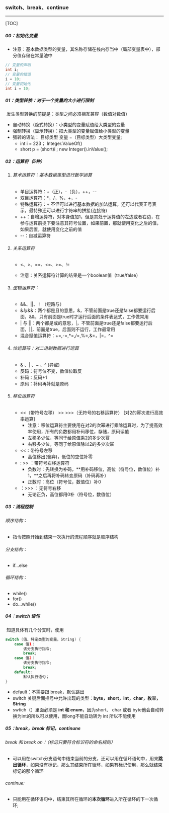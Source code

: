### switch、break、continue

------

[TOC]

##### 00：初始化变量

- 注意：基本数据类型的变量，其名称存储在栈内存当中（局部变量表中），部分值存储在常量池中

```java
// 变量的声明	
int i;
// 变量的赋值
i = 10;
// 变量初始化
int i = 10;
```

##### 01：类型转换：对于一个变量的大小进行限制

​	发生类型转换的前提是：类型之间必须相互兼容（数值对数值）

- 自动转换（隐式转换）：小类型的变量赋值给大类型的变量
- 强制转换（显示转换）：把大类型的变量赋值给小类型的变量  
- 强转的语法： 目标类型 变量 =（目标类型）大类型变量;
  - int i = 223； Integer.ValueOf()
  - short  p = (short)i ;  new Integer().inValue();

##### 02：运算符（5种）

1. ###### 算术运算符：基本数据类型进行数学运算

   - 单目运算符：+（正），-（负），++，--
   - 双目运算符：*，/，%，+，- 
   - 特殊运算符：+ 不但可以进行基本数据的加法运算，还可以代表正号表示，最特殊还可以进行字符串的拼接(连接符)
   - ++：自增运算符，对本身值加1，但是其处于运算值的左边或者右边，在参与运算前提下要注意其符号位置，如果前置，那就使用变化之后的值，如果后置，就使用变化之前的值
   - --：自减运算符

2. ###### 关系运算符

   - <、>、==、<=、>=、!=

   - 注意：关系运算符计算的结果是一个boolean值（true/false）

3. ###### 逻辑运算符：

   - &&、||、！（短路与）
   - &与&&：两个都是且的意思，&，不管前面是true还是false都要运行后面，&&，只有前面是true时才运行后面的条件表达式，工作做常用
   - | 与 ||：两个都是或的意思，|，不管前面是true还是false都要运行后面，||，前面是true，后面则不运行，工作最常用
   - 混合赋值运算符：+=,-=,*=,/=,%=,&=，|=，^=

4. ###### 位运算符：对二进制数据进行运算

   - & 、| 、~ 、^ (异或)​
   - 反码：符号位不变，数值位取反
   - 补码：反码+1
   - 原码：补码再补就是原码

5. ###### 移位运算符

   - <<（带符号左移） >>   >>>（无符号的右移运算符） [对2的幂次进行高效率运算]
     - 注意：移位运算符主要使用在对2的次幂进行乘除运算时，为了提高效率使用，所有的负数都用补码移位，存储，原码读值
     - 左移多少位，等同于给原值乘2的多少次幂
     - 右移多少位，等同于给原值除以2的多少次幂
   - <<：带符号左移
     -  高位移出(舍弃)，低位的空位补零
   - : >> ：带符号右移运算符
     - 负数时：先转换为补码，**用补码移位，高位（符号位，数值位）补1，**之后再将补码转变原码（补码再补）
     - 正数时：高位（符号位，数值位）补0
   - ：>>> ：无符号右移
     - 无论正负，高位都用0补（符号位，数值位）

##### 03：流程控制

###### 	顺序结构：

- 指令按照开始到结束一次执行的流程顺序就是顺序结构


###### 	分支结构：

- if...else

###### 循环结构：

- while()
- for()
- do...while()

##### 04：switch 语句

​	知道具体有几个分支时，使用

```java
switch (值、特定类型的变量，String) {
    case 值1：
        该分支执行指令;
        break;
    case 值2：
        该分支执行指令;
        break;
    default:
        默认执行语句；
}
```

- default：不需要跟 break，默认跳出
- switch 关键后面括号中允许出现的类型：**byte，short，int，char，枚举，String**
- swtich（）里面必须是 **int 和 enum**，因为short、 char 或者 byte他会自动转换为int的所以可以使用，而long不能自动转为 int 所以不能使用

##### 05：break，break 标记，continune

###### break 和 break on：（标记只要符合标识符的命名规则）

- 可以用在switch分支语句中结束当前的分支，还可以用在循环语句中，用来**跳出循环**，如果没有标记，那么其结束所在循环，如果有标记使用，那么就结束标记的那个循环


###### continue:

- 只能用在循环语句中，结束其所在循环的**本次循环**进入所在循环的下一次循环;
